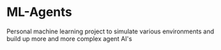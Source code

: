 # ML-Agents
Personal machine learning project to simulate various environments and build up more and more complex agent AI's
